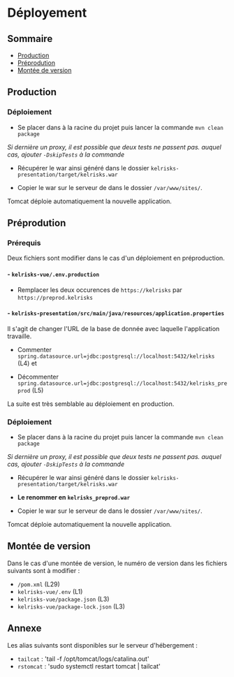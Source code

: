 # Déployement

## Sommaire

* [Production](#production)
* [Préprodution](#prprodution)
* [Montée de version](#monte-de-version)

## Production

### Déploiement

* Se placer dans à la racine du projet puis lancer la commande
`mvn clean package` 

*Si dernière un proxy, il est possible que deux tests ne passent pas. auquel cas, ajouter `-DskipTests` à la commande*

* Récupérer le war ainsi généré dans le dossier `kelrisks-presentation/target/kelrisks.war`

* Copier le war sur le serveur de dans le dossier `/var/www/sites/`.

Tomcat déploie automatiquement la nouvelle application.

## Préprodution

### Prérequis

Deux fichiers sont  modifier dans le cas d'un déploiement en préproduction.

#### - `kelrisks-vue/.env.production`

* Remplacer les deux occurences de `https://kelrisks` par `https://preprod.kelrisks`  
 
#### - `kelrisks-presentation/src/main/java/resources/application.properties`

Il s'agit de changer l'URL de la base de donnée avec laquelle l'application travaille.

* Commenter `spring.datasource.url=jdbc:postgresql://localhost:5432/kelrisks` (L4) et

* Décommenter `spring.datasource.url=jdbc:postgresql://localhost:5432/kelrisks_preprod` (L5) 

La suite est très semblable au déploiement en production.

### Déploiement
* Se placer dans à la racine du projet puis lancer la commande
`mvn clean package` 

*Si dernière un proxy, il est possible que deux tests ne passent pas. auquel cas, ajouter `-DskipTests` à la commande*

* Récupérer le war ainsi généré dans le dossier `kelrisks-presentation/target/kelrisks.war`

* **Le renommer en `kelrisks_preprod.war`**

* Copier le war sur le serveur de dans le dossier `/var/www/sites/`.

Tomcat déploie automatiquement la nouvelle application.

## Montée de version

Dans le cas d'une montée de version, le numéro de version dans les fichiers suivants sont à modifier :

* `/pom.xml` (L29)
* `kelrisks-vue/.env` (L1)
* `kelrisks-vue/package.json` (L3)
* `kelrisks-vue/package-lock.json` (L3)

## Annexe

Les alias suivants sont disponibles sur le serveur d'hébergement :

* `tailcat` : 'tail -f /opt/tomcat/logs/catalina.out'
* `rstomcat` : 'sudo systemctl restart tomcat | tailcat'